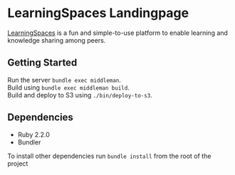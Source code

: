 # LearningSpaces Landingpage

[LearningSpaces](https://learningspaces.io) is a fun and simple-to-use platform to enable learning and knowledge sharing among peers.
  
## Getting Started

Run the server `bundle exec middleman`.  
Build using `bundle exec middleman build`.  
Build and deploy to S3 using `./bin/deploy-to-s3`.

## Dependencies

- Ruby 2.2.0
- Bundler

To install other dependencies run `bundle install` from the root of the project